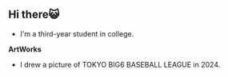 ## Hi there😺


-  I'm a third-year student in college.

**ArtWorks**
-  I drew a picture of TOKYO BIG6 BASEBALL LEAGUE in 2024.
